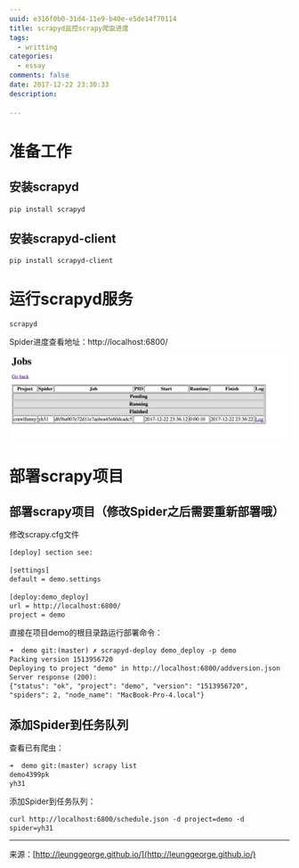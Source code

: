 ```yaml
---
uuid: e316f0b0-31d4-11e9-b40e-e5de14f70114
title: scrapyd监控scrapy爬虫进度
tags:
  - writting
categories:
  - essay
comments: false
date: 2017-12-22 23:30:33
description:

---
```

# 准备工作
## 安装scrapyd
```
pip install scrapyd
```

## 安装scrapyd-client
```
pip install scrapyd-client
```


# 运行scrapyd服务

```
scrapyd
```

Spider进度查看地址：http://localhost:6800/

<!--more-->

![20190905235045.png](https://raw.githubusercontent.com/LeungGeorge/assets/master/images/20190905235045.png)

# 部署scrapy项目
## 部署scrapy项目（修改Spider之后需要重新部署哦）
修改scrapy.cfg文件

``` 
[deploy] section see:

[settings]
default = demo.settings

[deploy:demo_deploy]
url = http://localhost:6800/
project = demo

```

直接在项目demo的根目录路运行部署命令：

```
➜  demo git:(master) ✗ scrapyd-deploy demo_deploy -p demo
Packing version 1513956720
Deploying to project "demo" in http://localhost:6800/addversion.json
Server response (200):
{"status": "ok", "project": "demo", "version": "1513956720", "spiders": 2, "node_name": "MacBook-Pro-4.local"}
```


## 添加Spider到任务队列

查看已有爬虫：

```
➜  demo git:(master) scrapy list
demo4399pk
yh31
```

添加Spider到任务队列：

```
curl http://localhost:6800/schedule.json -d project=demo -d spider=yh31
```




---
<link rel="stylesheet" href="http://yandex.st/highlightjs/6.1/styles/default.min.css">
<script src="http://yandex.st/highlightjs/6.1/highlight.min.js"></script>
<script>
hljs.tabReplace = ' ';
hljs.initHighlightingOnLoad();
</script>


来源：[http://leunggeorge.github.io/](http://leunggeorge.github.io/)  
